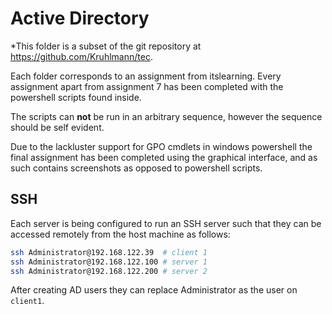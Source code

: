 # Active Directory

*This folder is a subset of the git repository at
https://github.com/Kruhlmann/tec.

Each folder corresponds to an assignment from itslearning. Every assignment
apart from assignment 7 has been completed with the powershell scripts found
inside.

The scripts can **not** be run in an arbitrary sequence, however the sequence
should be self evident.

Due to the lackluster support for GPO cmdlets in windows powershell the final
assignment has been completed using the graphical interface, and as such
contains screenshots as opposed to powershell scripts.

## SSH

Each server is being configured to run an SSH server such that they can be
accessed remotely from the host machine as follows:

```bash
ssh Administrator@192.168.122.39  # client 1
ssh Administrator@192.168.122.100 # server 1
ssh Administrator@192.168.122.200 # server 2
```

After creating AD users they can replace Administrator as the user on `client1`.

